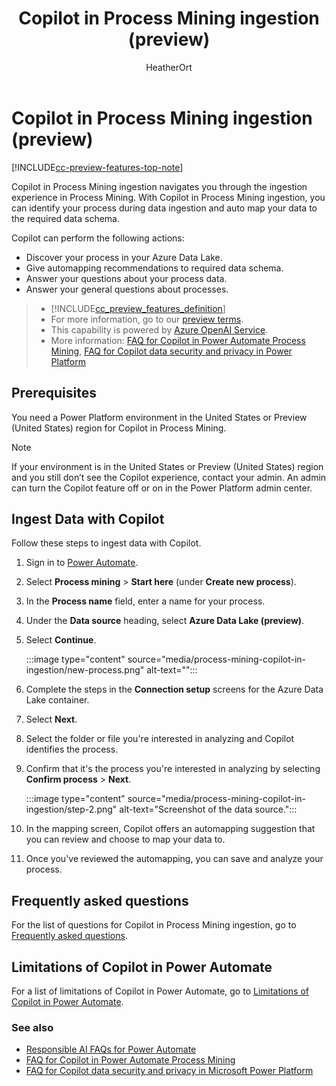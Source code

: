 ﻿---
title: Copilot in Process Mining ingestion (preview)
description: Learn how to identify your process during data ingestion and auto map your data to the required data schema.
ms.date: 08/25/2023
ms.topic: conceptual
author: HeatherOrt
contributors:
  - HeatherOrt
  - v-aangie 
ms.custom: bap-template
ms.author: heortaol
ms.reviewer: angieandrews
---

# Copilot in Process Mining ingestion (preview)

[!INCLUDE[cc-preview-features-top-note](./includes/cc-preview-features-top-note.md)]

Copilot in Process Mining ingestion navigates you through the ingestion experience in Process Mining. With Copilot in Process Mining ingestion, you can identify your process during data ingestion and auto map your data to the required data schema.

Copilot can perform the following actions:

- Discover your process in your Azure Data Lake.
- Give automapping recommendations to required data schema.
- Answer your questions about your process data.
- Answer your general questions about processes.

>- [!INCLUDE[cc_preview_features_definition](./includes/cc-preview-features-definition.md)]
>- For more information, go to our [preview terms](https://powerplatform.microsoft.com/legaldocs/supp-powerplatform-preview/).
>- This capability is powered by [Azure OpenAI Service](/azure/cognitive-services/openai/overview).
>- More information: [FAQ for Copilot in Power Automate Process Mining](faqs-copilot-in-process-mining.md), [FAQ for Copilot data security and privacy in Power Platform](/power-platform/faqs-copilot-data-security-privacy)

## Prerequisites

You need a Power Platform environment in the United States or Preview (United States) region for Copilot in Process Mining.

> [!NOTE]
> If your environment is in the United States or Preview (United States) region and you still don’t see the Copilot experience, contact your admin. An admin can turn the Copilot feature off or on in the Power Platform admin center.

## Ingest Data with Copilot

Follow these steps to ingest data with Copilot.

1. Sign in to [Power Automate](https://powerautomate.com).
1. Select **Process mining** > **Start here** (under **Create new process**).
1. In the **Process name** field, enter a name for your process.
1. Under the **Data source** heading, select **Azure Data Lake (preview)**.
1. Select **Continue**.

    :::image type="content" source="media/process-mining-copilot-in-ingestion/new-process.png" alt-text="<alt text>":::

1. Complete the steps in the **Connection setup** screens for the Azure Data Lake container.
1. Select **Next**.

1. Select the folder or file you're interested in analyzing and Copilot identifies the process.
1. Confirm that it's the process you're interested in analyzing by selecting **Confirm process** > **Next**.

    :::image type="content" source="media/process-mining-copilot-in-ingestion/step-2.png" alt-text="Screenshot of the data source.":::

1. In the mapping screen, Copilot offers an automapping suggestion that you can review and choose to map your data to.

1. Once you've reviewed the automapping, you can save and analyze your process.

## Frequently asked questions

For the list of questions for Copilot in Process Mining ingestion, go to [Frequently asked questions](./minit/process-mining-copilot-in-process-analytics.md).

## Limitations of Copilot in Power Automate

For a list of limitations of Copilot in Power Automate, go to [Limitations of Copilot in Power Automate](minit/process-mining-copilot-in-process-analytics.md#limitations-of-copilot-in-power-automate).

### See also

- [Responsible AI FAQs for Power Automate](responsible-ai-overview.md)
- [FAQ for Copilot in Power Automate Process Mining](faqs-copilot-in-process-mining.md)
- [FAQ for Copilot data security and privacy in Microsoft Power Platform](/power-platform/faqs-copilot-data-security-privacy)
